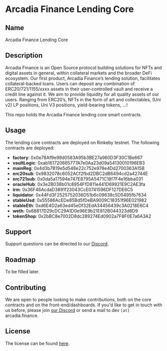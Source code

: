# Arcadia Finance Lending Core

## Name
Arcadia Finance Lending Core

## Description
Arcadia Finance is an Open Source protocol building solutions for NFTs and digital assets in general, within collateral markets and the broader DeFi ecosystem.
Our first product, Arcadia Finance’s lending solution, facilitates collateral-backed loans. Users can deposit any combination of ERC20/721/1155/xxxx assets in their user-controlled vault and receive a credit line against it.
We aim to provide liquidity for all quality assets of our users. Ranging from ERC20’s, NFTs in the form of art and collectables, (Uni v2) LP positions, Uni V3 positions, yield-bearing tokens, ...!

This repo holds the Arcadia Finance lending core smart contracts.


## Usage
The lending core contracts are deployed on Rinkeby testnet. 
The following contracts are deployed:
- **factory**: 0x0e78Af9e99d0583A95b3BE27a960D3F30C1Be667
- **vaultLogic**: 0xab161720665777A7e0Aa23d09a54130010196EB3
- **mainReg**: 0x4d3b7B19e5d548e22c752e978e4Dd2700363A15B
- **erc20sub**: 0x9832078c6052ACf2fbd2DBC2dB6494cd2a42744E
- **erc721sub**: 0x0da5a17594e747E8795A5471C18f7F4e16bba031
- **oracleHub**: 0x3e2B038b01c8954FfD811e441D69921E9C2AE3fa
- **irm**: 0x36F46AcdaD3891f23043CcE0741596DF127DE6C5
- **liquidator**: 0x44Fd3F2525752036D51b6c09638c5D5495fb7634
- **stableUsd**: 0x55586AcEDe85Bd5fDeBA9009C18351f96E021982
- **stableEth**: 0xd6E4D2a63ed45eDf32EdA34456439c3A0218E6C4
- **weth**: 0x68817D29cDC29A1D0e96E9b21E812B044323d8D9
- **tokenShop**: 0x2bBC8e7002D8dc289274Ed0902a7F8F0E7a6A3A2

## Support
Support questions can be directed to our [Discord](https://discord.gg/PXcr8SEeTH). 

## Roadmap
To be filled later.

## Contributing
We are open to people looking to make contributions, both on the core contracts and on the front-end/dashboards.
If you'd like to get in touch with us before, please join [our Discord](https://discord.gg/PXcr8SEeTH) or send a mail to dev `[at]` arcadia.finance.

## License
The license can be found [here](LICENSE.md).